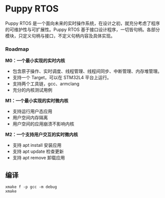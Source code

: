 # Puppy RTOS

Puppy RTOS 是一个面向未来的实时操作系统，在设计之初，就充分考虑了程序的可维护性与可扩展性。Puppy RTOS 基于接口设计程序，一切皆句柄。各部分模块，只定义句柄与接口，不定义句柄内容及具体实现。

### Roadmap

**M0：一个最小实现的实时内核**

 - 包含原子操作、实时调度、线程管理、线程间同步、中断管理、内存堆管理。
 - 支持一个 Target，可以在 STM32L4 平台上运行。
 - 支持两个工具链，gcc、armclang
 - 充分的内核测试用例

**M1：一个最小实现的实时微内核**

 - 支持运行用户态应用
 - 用户空间内存隔离
 - 用户空间的应用崩溃不影响内核

**M2：一个支持用户交互的实时微内核**

 - 支持 apt install 安装应用
 - 支持 apt update 检查更新
 - 支持 apt remove 卸载应用
 
## 编译

```
xmake f -p gcc -m debug
xmake
```
